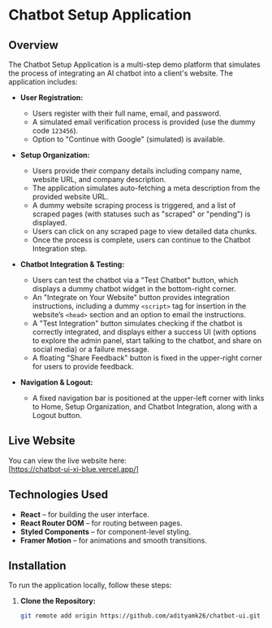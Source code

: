 # Chatbot Setup Application

## Overview

The Chatbot Setup Application is a multi-step demo platform that simulates the process of integrating an AI chatbot into a client's website. The application includes:

- **User Registration:**  
  - Users register with their full name, email, and password.
  - A simulated email verification process is provided (use the dummy code `123456`).
  - Option to "Continue with Google" (simulated) is available.

- **Setup Organization:**  
  - Users provide their company details including company name, website URL, and company description.
  - The application simulates auto-fetching a meta description from the provided website URL.
  - A dummy website scraping process is triggered, and a list of scraped pages (with statuses such as "scraped" or "pending") is displayed.
  - Users can click on any scraped page to view detailed data chunks.
  - Once the process is complete, users can continue to the Chatbot Integration step.

- **Chatbot Integration & Testing:**  
  - Users can test the chatbot via a "Test Chatbot" button, which displays a dummy chatbot widget in the bottom-right corner.
  - An "Integrate on Your Website" button provides integration instructions, including a dummy `<script>` tag for insertion in the website’s `<head>` section and an option to email the instructions.
  - A "Test Integration" button simulates checking if the chatbot is correctly integrated, and displays either a success UI (with options to explore the admin panel, start talking to the chatbot, and share on social media) or a failure message.
  - A floating "Share Feedback" button is fixed in the upper-right corner for users to provide feedback.

- **Navigation & Logout:**  
  - A fixed navigation bar is positioned at the upper-left corner with links to Home, Setup Organization, and Chatbot Integration, along with a Logout button.

## Live Website

You can view the live website here:  
[https://chatbot-ui-xi-blue.vercel.app/]  


## Technologies Used

- **React** – for building the user interface.
- **React Router DOM** – for routing between pages.
- **Styled Components** – for component-level styling.
- **Framer Motion** – for animations and smooth transitions.

## Installation

To run the application locally, follow these steps:

1. **Clone the Repository:**

   ```bash
   git remote add origin https://github.com/adityamk26/chatbot-ui.git


